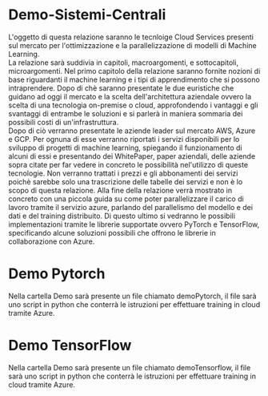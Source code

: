 # Demo-Sistemi-Centrali
L'oggetto di questa relazione saranno le tecnloige Cloud Services presenti sul mercato per l'ottimizzazione e la parallelizzazione di modelli di Machine Learning.   
La relazione sarà suddivia in capitoli, macroargomenti, e sottocapitoli, microargomenti.
Nel primo capitolo della relazione saranno fornite nozioni di base riguardanti il machine learning e i tipi di apprendimento che si possono intraprendere. Dopo di chè saranno presentate le due euristiche che guidano ad oggi il mercato e la scelta dell'architettura aziendale ovvero la scelta di una tecnologia on-premise o cloud, approfondendo i vantaggi e gli svantaggi di entrambe le soluzioni e si parlerà in maniera sommaria dei possibili costi di un'infrastruttura.       
Dopo di ciò verranno presentate le aziende leader sul mercato AWS, Azure e GCP.
Per ognuna di esse verranno riportati i servizi disponibili per lo sviluppo di progetti di machine learning, spiegando il funzionamento di alcuni di essi e presentando dei WhitePaper, paper aziendali, delle aziende sopra citate per far vedere in concreto le possibilità nel'utilizzo di queste tecnologie. Non verranno trattati i prezzi e gli abbonamenti dei servizi poichè sarebbe solo una trascrizione delle tabelle dei servizi e non è lo scopo di questa relazione.
Alla fine della relazione verrà mostrato in concreto con una piccola guida su come poter parallelizzare il carico di lavoro tramite il servizio azure, parlando del parallelismo del modello e dei dati e del training distribuito. Di questo ultimo si vedranno le possibili implementazioni tramite le librerie supportate ovvero PyTorch e TensorFlow, specificando alcune soluzioni possibili che offrono le librerie in collaborazione con Azure.

# Demo Pytorch 
Nella cartella Demo sarà presente un file chiamato demoPytorch, il file sarà uno script in python che conterrà le istruzioni per effettuare training in cloud tramite Azure.

# Demo TensorFlow
Nella cartella Demo sarà presente un file chiamato demoTensorflow, il file sarà uno script in python che conterrà le istruzioni per effettuare training in cloud tramite Azure.
